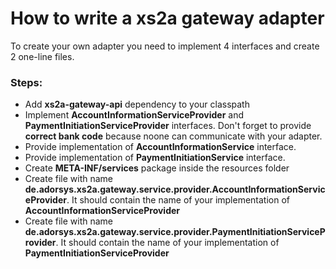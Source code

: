 # How to write a xs2a gateway adapter

To create your own adapter you need to implement 4 interfaces and create 2 one-line files.

### Steps:
- Add **xs2a-gateway-api** dependency to your classpath
- Implement **AccountInformationServiceProvider** and **PaymentInitiationServiceProvider** interfaces. Don't forget to provide **correct bank code** because noone can communicate with your adapter.
- Provide implementation of **AccountInformationService** interface.
- Provide implementation of **PaymentInitiationService** interface.
- Create **META-INF/services** package inside the resources folder
- Create file with name **de.adorsys.xs2a.gateway.service.provider.AccountInformationServiceProvider**. It should contain the name of your implementation of **AccountInformationServiceProvider**
- Create file with name **de.adorsys.xs2a.gateway.service.provider.PaymentInitiationServiceProvider**. It should contain the name of your implementation of **PaymentInitiationServiceProvider**

